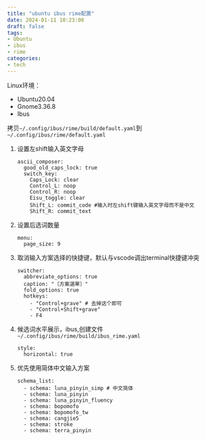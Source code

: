 ```yaml
---
title: "ubuntu ibus rime配置"
date: 2024-01-11 10:23:08
draft: false
tags:
- Ubuntu
- ibus
- rime
categories:
- tech
---
```


Linux环境：

* Ubuntu20.04
* Gnome3.36.8
* Ibus

拷贝`~/.config/ibus/rime/build/default.yaml`到`~/.config/ibus/rime/default.yaml`

1. 设置左shift输入英文字母
   
   ```shell
   ascii_composer:
     good_old_caps_lock: true
     switch_key:
       Caps_Lock: clear
       Control_L: noop
       Control_R: noop
       Eisu_toggle: clear
       Shift_L: commit_code #输入时左shift键输入英文字母而不是中文
       Shift_R: commit_text
   ```
2. 设置后选词数量
   
   ```shell
   menu:        
     page_size: 9
   ```
3. 取消输入方案选择的快捷键，默认与vscode调出terminal快捷键冲突
   
   ```shell
   switcher:    
     abbreviate_options: true
     caption: "〔方案選單〕"                                               
     fold_options: true
     hotkeys:   
       - "Control+grave" # 去掉这个即可
       - "Control+Shift+grave"
       - F4 
   ```
4. 候选词水平展示，ibus,创建文件`~/.config/ibus/rime/build/ibus_rime.yaml`
   
   ```shell
   style:
     horizontal: true
   ```
5. 优先使用简体中文输入方案
   
   ```shell
   schema_list: 
     - schema: luna_pinyin_simp # 中文简体                                    
     - schema: luna_pinyin
     - schema: luna_pinyin_fluency
     - schema: bopomofo
     - schema: bopomofo_tw
     - schema: cangjie5
     - schema: stroke
     - schema: terra_pinyin
   ```
